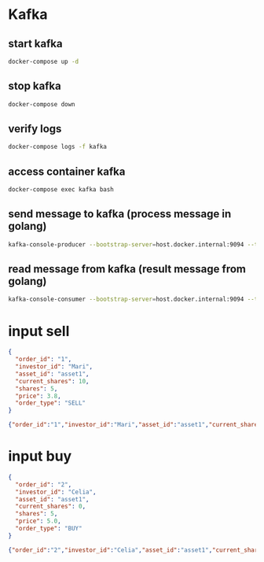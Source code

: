 # Kafka

## start kafka
```bash
docker-compose up -d
```

## stop kafka
```bash
docker-compose down
```

## verify logs
```bash
docker-compose logs -f kafka
```

## access container kafka
```bash
docker-compose exec kafka bash
```

## send message to kafka (process message in golang)
```bash
kafka-console-producer --bootstrap-server=host.docker.internal:9094 --topic=input
```

## read message from kafka (result message from golang)
```bash
kafka-console-consumer --bootstrap-server=host.docker.internal:9094 --topic=output
```

# input sell
```json
{
  "order_id": "1",
  "investor_id": "Mari",
  "asset_id": "asset1",
  "current_shares": 10,
  "shares": 5,
  "price": 3.8,
  "order_type": "SELL"
}

{"order_id":"1","investor_id":"Mari","asset_id":"asset1","current_shares":10,"shares":5,"price":3.8,"order_type":"SELL"}
```

# input buy
```json
{
  "order_id": "2",
  "investor_id": "Celia",
  "asset_id": "asset1",
  "current_shares": 0,
  "shares": 5,
  "price": 5.0,
  "order_type": "BUY"
}

{"order_id":"2","investor_id":"Celia","asset_id":"asset1","current_shares":0,"shares":5,"price":5.0,"order_type":"BUY"}
```

